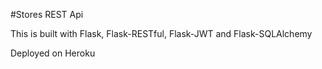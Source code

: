 #Stores REST Api

This is built with Flask, Flask-RESTful, Flask-JWT and Flask-SQLAlchemy

Deployed on Heroku

